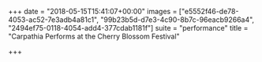 +++
date = "2018-05-15T15:41:07+00:00"
images = ["e5552f46-de78-4053-ac52-7e3adb4a81c1", "99b23b5d-d7e3-4c90-8b7c-96eacb9266a4", "2494ef75-0118-4054-add4-377cdab1181f"]
suite = "performance"
title = "Carpathia Performs at the Cherry Blossom Festival"

+++
